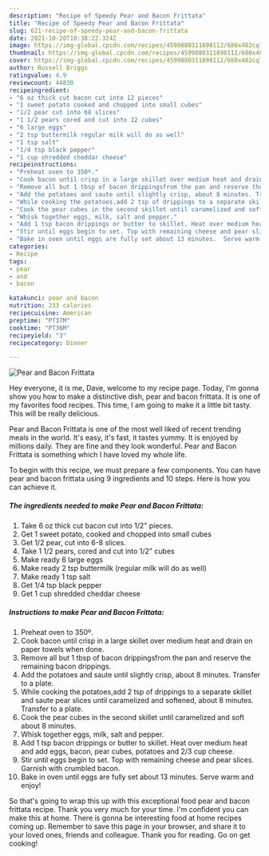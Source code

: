 ```yaml
---
description: "Recipe of Speedy Pear and Bacon Frittata"
title: "Recipe of Speedy Pear and Bacon Frittata"
slug: 621-recipe-of-speedy-pear-and-bacon-frittata
date: 2021-10-20T18:38:22.324Z
image: https://img-global.cpcdn.com/recipes/4599880311898112/680x482cq70/pear-and-bacon-frittata-recipe-main-photo.jpg
thumbnail: https://img-global.cpcdn.com/recipes/4599880311898112/680x482cq70/pear-and-bacon-frittata-recipe-main-photo.jpg
cover: https://img-global.cpcdn.com/recipes/4599880311898112/680x482cq70/pear-and-bacon-frittata-recipe-main-photo.jpg
author: Russell Briggs
ratingvalue: 4.9
reviewcount: 44830
recipeingredient:
- "6 oz thick cut bacon cut into 12 pieces"
- "1 sweet potato cooked and chopped into small cubes"
- "1/2 pear cut into 68 slices"
- "1 1/2 pears cored and cut into 12 cubes"
- "6 large eggs"
- "2 tsp buttermilk regular milk will do as well"
- "1 tsp salt"
- "1/4 tsp black pepper"
- "1 cup shredded cheddar cheese"
recipeinstructions:
- "Preheat oven to 350º."
- "Cook bacon until crisp in a large skillet over medium heat and drain on paper towels when done."
- "Remove all but 1 tbsp of bacon drippingsfrom the pan and reserve the remaining bacon drippings."
- "Add the potatoes and saute until slightly crisp, about 8 minutes. Transfer to a plate."
- "While cooking the potatoes,add 2 tsp of drippings to a separate skillet and saute pear slices until caramelized and softened, about 8 minutes. Transfer to a plate."
- "Cook the pear cubes in the second skillet until caramelized and soft about 8 minutes."
- "Whisk together eggs, milk, salt and pepper."
- "Add 1 tsp bacon drippings or butter to skillet. Heat over medium heat and add  eggs, bacon, pear cubes, potatoes and 2/3 cup cheese."
- "Stir until eggs begin to set. Top with remaining cheese and pear slices.  Garnish with crumbled bacon."
- "Bake in oven until eggs are fully set about 13 minutes.  Serve warm and enjoy!"
categories:
- Recipe
tags:
- pear
- and
- bacon

katakunci: pear and bacon 
nutrition: 233 calories
recipecuisine: American
preptime: "PT37M"
cooktime: "PT36M"
recipeyield: "3"
recipecategory: Dinner

---
```



![Pear and Bacon Frittata](https://img-global.cpcdn.com/recipes/4599880311898112/680x482cq70/pear-and-bacon-frittata-recipe-main-photo.jpg)

Hey everyone, it is me, Dave, welcome to my recipe page. Today, I'm gonna show you how to make a distinctive dish, pear and bacon frittata. It is one of my favorites food recipes. This time, I am going to make it a little bit tasty. This will be really delicious.

Pear and Bacon Frittata is one of the most well liked of recent trending meals in the world. It's easy, it's fast, it tastes yummy. It is enjoyed by millions daily. They are fine and they look wonderful. Pear and Bacon Frittata is something which I have loved my whole life.




To begin with this recipe, we must prepare a few components. You can have pear and bacon frittata using 9 ingredients and 10 steps. Here is how you can achieve it.

<!--inarticleads1-->

##### The ingredients needed to make Pear and Bacon Frittata:

1. Take 6 oz thick cut bacon cut into 1/2&#34; pieces.
1. Get 1 sweet potato, cooked and chopped into small cubes
1. Get 1/2 pear, cut into 6-8 slices.
1. Take 1 1/2 pears, cored and cut into 1/2&#34; cubes
1. Make ready 6 large eggs
1. Make ready 2 tsp buttermilk (regular milk will do as well)
1. Make ready 1 tsp salt
1. Get 1/4 tsp black pepper
1. Get 1 cup shredded cheddar cheese




<!--inarticleads2-->

##### Instructions to make Pear and Bacon Frittata:

1. Preheat oven to 350º.
1. Cook bacon until crisp in a large skillet over medium heat and drain on paper towels when done.
1. Remove all but 1 tbsp of bacon drippingsfrom the pan and reserve the remaining bacon drippings.
1. Add the potatoes and saute until slightly crisp, about 8 minutes. Transfer to a plate.
1. While cooking the potatoes,add 2 tsp of drippings to a separate skillet and saute pear slices until caramelized and softened, about 8 minutes. Transfer to a plate.
1. Cook the pear cubes in the second skillet until caramelized and soft about 8 minutes.
1. Whisk together eggs, milk, salt and pepper.
1. Add 1 tsp bacon drippings or butter to skillet. Heat over medium heat and add  eggs, bacon, pear cubes, potatoes and 2/3 cup cheese.
1. Stir until eggs begin to set. Top with remaining cheese and pear slices.  Garnish with crumbled bacon.
1. Bake in oven until eggs are fully set about 13 minutes.  Serve warm and enjoy!




So that's going to wrap this up with this exceptional food pear and bacon frittata recipe. Thank you very much for your time. I'm confident you can make this at home. There is gonna be interesting food at home recipes coming up. Remember to save this page in your browser, and share it to your loved ones, friends and colleague. Thank you for reading. Go on get cooking!

